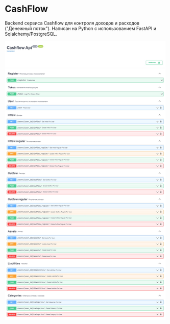 # CashFlow

Backend сервиса Cashflow для контроля доходов и расходов ("Денежный поток").
Написан на Python с использованием FastAPI и Sqlalchemy/PostgreSQL. 

![alt text](screenshots/cashflow2.jpg "CashFlow")